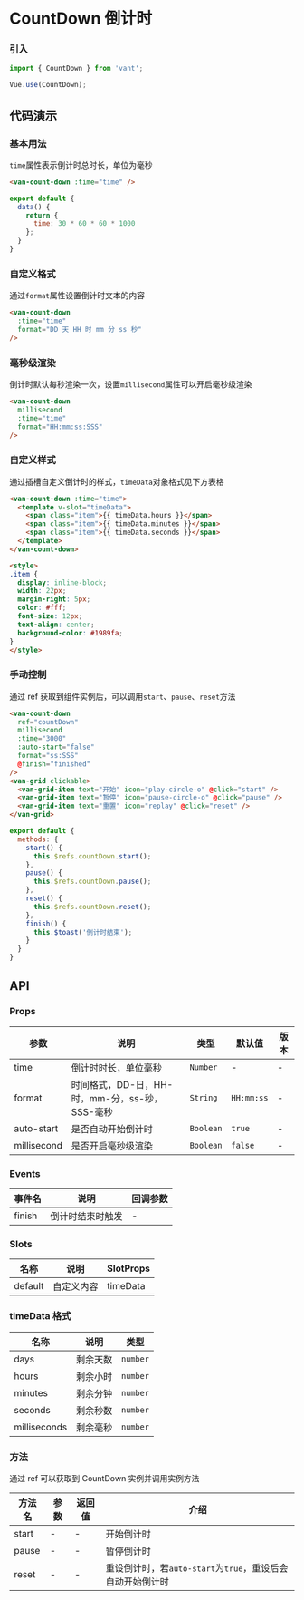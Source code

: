 # CountDown 倒计时

### 引入

``` javascript
import { CountDown } from 'vant';

Vue.use(CountDown);
```

## 代码演示

### 基本用法

`time`属性表示倒计时总时长，单位为毫秒

```html
<van-count-down :time="time" />
```

```js
export default {
  data() {
    return {
      time: 30 * 60 * 60 * 1000
    };
  }
}
```

### 自定义格式

通过`format`属性设置倒计时文本的内容

```html
<van-count-down
  :time="time"
  format="DD 天 HH 时 mm 分 ss 秒"
/>
```

### 毫秒级渲染

倒计时默认每秒渲染一次，设置`millisecond`属性可以开启毫秒级渲染

```html
<van-count-down
  millisecond
  :time="time"
  format="HH:mm:ss:SSS"
/>
```

### 自定义样式

通过插槽自定义倒计时的样式，`timeData`对象格式见下方表格

```html
<van-count-down :time="time">
  <template v-slot="timeData">
    <span class="item">{{ timeData.hours }}</span>
    <span class="item">{{ timeData.minutes }}</span>
    <span class="item">{{ timeData.seconds }}</span>
  </template>
</van-count-down>

<style>
.item {
  display: inline-block;
  width: 22px;
  margin-right: 5px;
  color: #fff;
  font-size: 12px;
  text-align: center;
  background-color: #1989fa;
}
</style>
```

### 手动控制

通过 ref 获取到组件实例后，可以调用`start`、`pause`、`reset`方法

```html
<van-count-down
  ref="countDown"
  millisecond
  :time="3000"
  :auto-start="false"
  format="ss:SSS"
  @finish="finished"
/>
<van-grid clickable>
  <van-grid-item text="开始" icon="play-circle-o" @click="start" />
  <van-grid-item text="暂停" icon="pause-circle-o" @click="pause" />
  <van-grid-item text="重置" icon="replay" @click="reset" />
</van-grid>
```

```js
export default {
  methods: {
    start() {
      this.$refs.countDown.start();
    },
    pause() {
      this.$refs.countDown.pause();
    },
    reset() {
      this.$refs.countDown.reset();
    },
    finish() {
      this.$toast('倒计时结束');
    }
  }
}
```

## API

### Props

| 参数 | 说明 | 类型 | 默认值 | 版本 |
|------|------|------|------|------|
| time | 倒计时时长，单位毫秒 | `Number` | - | - |
| format | 时间格式，DD-日，HH-时，mm-分，ss-秒，SSS-毫秒 | `String` | `HH:mm:ss` | - |
| auto-start | 是否自动开始倒计时 | `Boolean` | `true` | - |
| millisecond | 是否开启毫秒级渲染 | `Boolean` | `false` | - |

### Events

| 事件名 | 说明 | 回调参数 |
|------|------|------|
| finish | 倒计时结束时触发 | - |

### Slots

| 名称 | 说明 | SlotProps |
|------|------|------|
| default | 自定义内容 | timeData |

### timeData 格式

| 名称 | 说明 | 类型 |
|------|------|------|
| days | 剩余天数 | `number` |
| hours | 剩余小时 | `number` |
| minutes | 剩余分钟 | `number` |
| seconds | 剩余秒数 | `number` |
| milliseconds | 剩余毫秒 | `number` |

### 方法

通过 ref 可以获取到 CountDown 实例并调用实例方法

| 方法名 | 参数 | 返回值 | 介绍 |
|------|------|------|------|
| start | - | - | 开始倒计时 |
| pause | - | - | 暂停倒计时 |
| reset | - | - | 重设倒计时，若`auto-start`为`true`，重设后会自动开始倒计时 |
